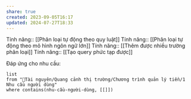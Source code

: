 ```yaml
---
share: true
created: 2023-09-05T16:17
updated: 2024-07-27T18:33
---
```

Tính năng:: [[Phân loại tự động theo quy luật]]
Tính năng:: [[Phân loại tự động theo mô hình ngôn ngữ lớn]]
Tính năng:: [[Thêm được nhiều trường phân loại]]
Tính năng:: [[Tạo query phức tạp được]]

Đáp ứng cho nhu cầu:
```dataview
list
from "📜Tài nguyên/Quang cảnh thị trường/Chương trình quản lý tiền/1 Nhu cầu người dùng" 
where contains(nhu-cầu-người-dùng, [[]])
```
